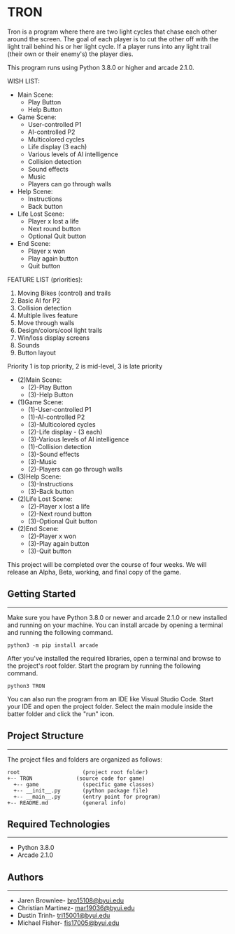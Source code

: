 # TRON
Tron is a program where there are two light cycles that chase
each other around the screen. The goal of each player is to cut
the other off with the light trail behind his or her light cycle.
If a player runs into any light trail (their own or their enemy's)
the player dies.

This program runs using Python 3.8.0 or higher and arcade 2.1.0.

WISH LIST:
  - Main Scene:
    - Play Button
    - Help Button
  - Game Scene:
    - User-controlled P1
    - AI-controlled P2
    - Multicolored cycles
    - Life display (3 each)
    - Various levels of AI intelligence
    - Collision detection
    - Sound effects
    - Music
    - Players can go through walls
  - Help Scene:
    - Instructions
    - Back button
  - Life Lost Scene:
    - Player x lost a life
    - Next round button
    - Optional Quit button
  - End Scene:
    - Player x won
    - Play again button
    - Quit button



FEATURE LIST (priorities):
  1. Moving Bikes (control) and trails
  2. Basic AI for P2
  3. Collision detection
  4. Multiple lives feature
  5. Move through walls
  6. Design/colors/cool light trails
  7. Win/loss display screens
  8. Sounds
  9. Button layout

  Priority 1 is top priority, 2 is mid-level, 3 is late priority

  - (2)Main Scene:
    - (2)-Play Button
    - (3)-Help Button
  - (1)Game Scene:
    - (1)-User-controlled P1
    - (1)-AI-controlled P2
    - (3)-Multicolored cycles
    - (2)-Life display - (3 each)
    - (3)-Various levels of AI intelligence
    - (1)-Collision detection
    - (3)-Sound effects
    - (3)-Music
    - (2)-Players can go through walls
  - (3)Help Scene:
    - (3)-Instructions
    - (3)-Back button
  - (2)Life Lost Scene:
    - (2)-Player x lost a life
    - (2)-Next round button
    - (3)-Optional Quit button
  - (2)End Scene:
    - (2)-Player x won
    - (3)-Play again button
    - (3)-Quit button


This project will be completed over the course of four weeks.
We will release an Alpha, Beta, working, and final copy of the game.

## Getting Started
---
Make sure you have Python 3.8.0 or newer and arcade 2.1.0 or new installed 
and running on your machine. You can install arcade by opening a terminal 
and running the following command.
```
python3 -m pip install arcade
```
After you've installed the required libraries, open a terminal and browse to the 
project's root folder. Start the program by running the following command.
```
python3 TRON 
```
You can also run the program from an IDE like Visual Studio Code. Start your IDE 
and open the project folder. Select the main module inside the batter folder and 
click the "run" icon.

## Project Structure
---
The project files and folders are organized as follows:
```
root                    (project root folder)
+-- TRON              (source code for game)
  +-- game              (specific game classes)
  +-- __init__.py       (python package file)
  +-- __main__.py       (entry point for program)
+-- README.md           (general info)
```

## Required Technologies
---
* Python 3.8.0
* Arcade 2.1.0

## Authors
---
* Jaren Brownlee- bro15108@byui.edu
* Christian Martinez- mar19036@byui.edu
* Dustin Trinh- tri15001@byui.edu
* Michael Fisher- fis17005@byui.edu